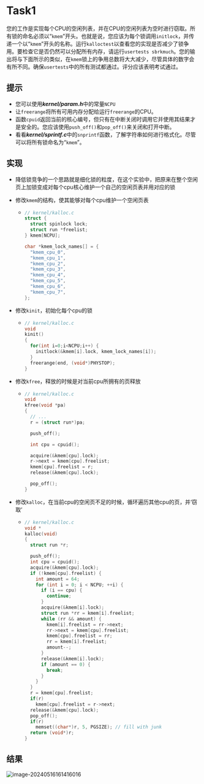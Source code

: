 # Task1

您的工作是实现每个CPU的空闲列表，并在CPU的空闲列表为空时进行窃取。所有锁的命名必须以“`kmem`”开头。也就是说，您应该为每个锁调用`initlock`，并传递一个以“`kmem`”开头的名称。运行`kalloctest`以查看您的实现是否减少了锁争用。要检查它是否仍然可以分配所有内存，请运行`usertests sbrkmuch`。您的输出将与下面所示的类似，在`kmem`锁上的争用总数将大大减少，尽管具体的数字会有所不同。确保`usertests`中的所有测试都通过。评分应该表明考试通过。

## 提示

- 您可以使用***kernel/param.h***中的常量`NCPU`
- 让`freerange`将所有可用内存分配给运行`freerange`的CPU。
- 函数`cpuid`返回当前的核心编号，但只有在中断关闭时调用它并使用其结果才是安全的。您应该使用`push_off()`和`pop_off()`来关闭和打开中断。
- 看看***kernel/sprintf.c***中的`snprintf`函数，了解字符串如何进行格式化。尽管可以将所有锁命名为“`kmem`”。

## 实现

- 降低锁竞争的一个思路就是细化锁的粒度，在这个实验中，把原来在整个空闲页上加锁变成对每个cpu核心维护一个自己的空闲页表并用对应的锁

- 修改`kmem`的结构，使其能够对每个cpu维护一个空闲页表

  - ```c
    // kernel/kalloc.c
    struct {
      struct spinlock lock;
      struct run *freelist;
    } kmem[NCPU];
    
    char *kmem_lock_names[] = {
      "kmem_cpu_0",
      "kmem_cpu_1",
      "kmem_cpu_2",
      "kmem_cpu_3",
      "kmem_cpu_4",
      "kmem_cpu_5",
      "kmem_cpu_6",
      "kmem_cpu_7",
    };
    ```

- 修改`kinit`，初始化每个cpu的锁

  - ```c
    // kernel/kalloc.c
    void
    kinit()
    {
      for(int i=0;i<NCPU;i++) {
        initlock(&kmem[i].lock, kmem_lock_names[i]);
      }
      freerange(end, (void*)PHYSTOP);
    }
    ```

- 修改`kfree`，释放的时候是对当前cpu所拥有的页释放

  - ```c
    // kernel/kalloc.c
    void
    kfree(void *pa)
    {
      // ...
      r = (struct run*)pa;
    
      push_off();
    
      int cpu = cpuid();
    
      acquire(&kmem[cpu].lock);
      r->next = kmem[cpu].freelist;
      kmem[cpu].freelist = r;
      release(&kmem[cpu].lock);
    
      pop_off();
    }
    ```

- 修改`kalloc`，在当前cpu的空闲页不足的时候，循环遍历其他cpu的页，并‘窃取’

  - ```c
    // kernel/kalloc.c
    void *
    kalloc(void)
    {
      struct run *r;
    
      push_off();
      int cpu = cpuid();
      acquire(&kmem[cpu].lock);
      if (!kmem[cpu].freelist) {
        int amount = 64;
        for (int i = 0; i < NCPU; ++i) {
          if (i == cpu) {
            continue;
          }
          acquire(&kmem[i].lock);
          struct run *rr = kmem[i].freelist;
          while (rr && amount) {
            kmem[i].freelist = rr->next;
            rr->next = kmem[cpu].freelist;
            kmem[cpu].freelist = rr;
            rr = kmem[i].freelist;
            amount--;
          }
          release(&kmem[i].lock);
          if (amount == 0) {
            break;
          }
        }
      }
      r = kmem[cpu].freelist;
      if(r)
        kmem[cpu].freelist = r->next;
      release(&kmem[cpu].lock);
      pop_off();
      if(r)
        memset((char*)r, 5, PGSIZE); // fill with junk
      return (void*)r;
    }
    ```

## 结果

![image-20240516161416016](assets/image-20240516161416016.png)